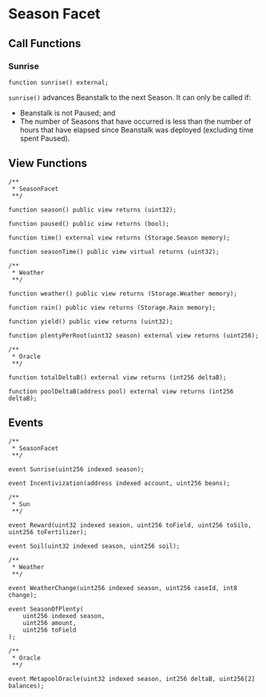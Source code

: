 # Season Facet

## Call Functions <a href="#call-functions" id="call-functions"></a>

### Sunrise <a href="#sunrise" id="sunrise"></a>

```solidity
function sunrise() external;
```

`sunrise()` advances Beanstalk to the next Season. It can only be called if:

* Beanstalk is not Paused; and
* The number of Seasons that have occurred is less than the number of hours that have elapsed since Beanstalk was deployed (excluding time spent Paused).

## View Functions <a href="#view-functions" id="view-functions"></a>

```solidity
/**
 * SeasonFacet
 **/

function season() public view returns (uint32);

function paused() public view returns (bool);

function time() external view returns (Storage.Season memory);

function seasonTime() public view virtual returns (uint32);

/**
 * Weather
 **/
 
function weather() public view returns (Storage.Weather memory);

function rain() public view returns (Storage.Rain memory);

function yield() public view returns (uint32);

function plentyPerRoot(uint32 season) external view returns (uint256);

/**
 * Oracle
 **/
 
function totalDeltaB() external view returns (int256 deltaB);

function poolDeltaB(address pool) external view returns (int256 deltaB);
```

## Events <a href="#events" id="events"></a>

```solidity
/**
 * SeasonFacet
 **/

event Sunrise(uint256 indexed season);

event Incentivization(address indexed account, uint256 beans);

/**
 * Sun
 **/

event Reward(uint32 indexed season, uint256 toField, uint256 toSilo, uint256 toFertilizer);

event Soil(uint32 indexed season, uint256 soil);

/**
 * Weather
 **/

event WeatherChange(uint256 indexed season, uint256 caseId, int8 change);

event SeasonOfPlenty(
    uint256 indexed season,
    uint256 amount,
    uint256 toField
);

/**
 * Oracle
 **/
 
event MetapoolOracle(uint32 indexed season, int256 deltaB, uint256[2] balances);
```

